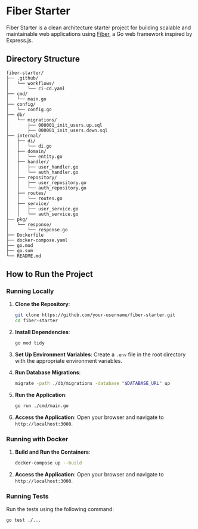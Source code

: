 # Fiber Starter

Fiber Starter is a clean architecture starter project for building scalable and maintainable web applications using [Fiber](https://gofiber.io/), a Go web framework inspired by Express.js.

## Directory Structure

```
fiber-starter/
├── .github/
│   └── workflows/
│       └── ci-cd.yaml
├── cmd/
│   └── main.go
├── config/
│   └── config.go
├── db/
│   └── migrations/
│       ├── 000001_init_users.up.sql
│       ├── 000001_init_users.down.sql
├── internal/
│   ├── di/
│   │   └── di.go
│   ├── domain/
│   │   └── entity.go
│   ├── handler/
│   │   ├── user_handler.go
│   │   └── auth_handler.go
│   ├── repository/
│   │   ├── user_repository.go
│   │   └── auth_repository.go
│   ├── routes/
│   │   └── routes.go
│   ├── service/
│   │   ├── user_service.go
│   │   └── auth_service.go
├── pkg/
│   └── response/
│       └── response.go
├── Dockerfile
├── docker-compose.yaml
├── go.mod
├── go.sum
└── README.md
```

## How to Run the Project

### Running Locally

1. **Clone the Repository**:

   ```bash
   git clone https://github.com/your-username/fiber-starter.git
   cd fiber-starter
   ```

2. **Install Dependencies**:

   ```bash
   go mod tidy
   ```

3. **Set Up Environment Variables**:
   Create a `.env` file in the root directory with the appropriate environment variables.

4. **Run Database Migrations**:

   ```bash
   migrate -path ./db/migrations -database "$DATABASE_URL" up
   ```

5. **Run the Application**:

   ```bash
   go run ./cmd/main.go
   ```

6. **Access the Application**:
   Open your browser and navigate to `http://localhost:3000`.

### Running with Docker

1. **Build and Run the Containers**:

   ```bash
   docker-compose up --build
   ```

2. **Access the Application**:
   Open your browser and navigate to `http://localhost:3000`.

### Running Tests

Run the tests using the following command:

```bash
go test ./...
```
